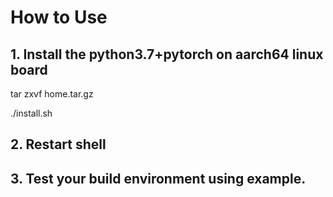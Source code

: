 # How to Use

## 1. Install the python3.7+pytorch on aarch64 linux board

tar zxvf home.tar.gz

./install.sh

## 2. Restart shell


## 3. Test your build environment using example.

